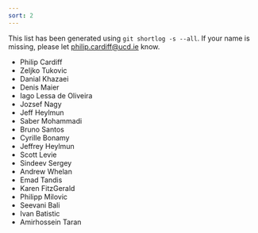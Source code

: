 ```yaml
---
sort: 2
---
```


This list has been generated using `git shortlog -s --all`.
If your name is missing, please let philip.cardiff@ucd.ie know.

* Philip Cardiff
* Zeljko Tukovic
* Danial Khazaei
* Denis Maier
* Iago Lessa de Oliveira
* Jozsef Nagy
* Jeff Heylmun
* Saber Mohammadi
* Bruno Santos
* Cyrille Bonamy
* Jeffrey Heylmun
* Scott Levie
* Sindeev Sergey
* Andrew Whelan
* Emad Tandis
* Karen FitzGerald
* Philipp Milovic
* Seevani Bali
* Ivan Batistic
* Amirhossein Taran